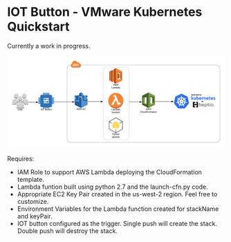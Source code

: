 # IOT Button - VMware Kubernetes Quickstart

Currently a work in progress.

![alt text](https://github.com/timmycarr/iot-button-kubernetes/blob/master/iot-k8s-quickstart.png "AWS IOT Button VMware Kubernetes Quickstart")

Requires:

* IAM Role to support AWS Lambda deploying the CloudFormation template.
* Lambda funtion built using python 2.7 and the launch-cfn.py code.
* Appropriate EC2 Key Pair created in the us-west-2 region. Feel free to customize.
* Environment Variables for the Lambda function created for stackName and keyPair.
* IOT button configured as the trigger. Single push will create the stack. Double push will destroy the stack.
